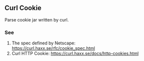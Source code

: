 ## Curl Cookie

Parse cookie jar written by curl.

### See

1. The spec defined by Netscape: https://curl.haxx.se/rfc/cookie_spec.html
2. Curl HTTP Cookie: https://curl.haxx.se/docs/http-cookies.html
